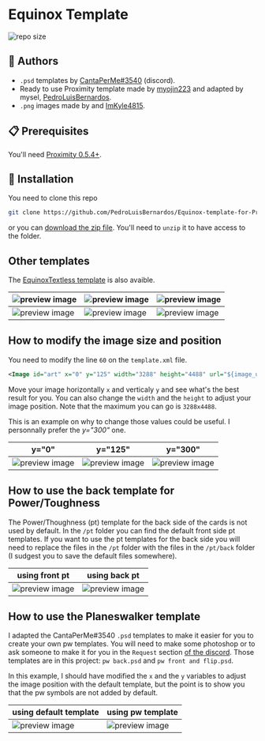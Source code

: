 # Equinox Template

![repo size](https://img.shields.io/github/repo-size/PedroLuisBernardos/Equinox-template-for-Proximity)

## 👥 Authors

* `.psd` templates by [CantaPerMe#3540](https://drive.google.com/drive/folders/1VCrE84mhYUwONlbEyYIGCNSI_YwhG4j4) (discord).
* Ready to use Proximity template made by [myojin223](https://github.com/myojin223) and adapted by mysel, [PedroLuisBernardos](https://github.com/PedroLuisBernardos).
* `.png` images made by  and [ImKyle4815](https://github.com/ImKyle4815).

## :clipboard: Prerequisites

You'll need [Proximity 0.5.4+](https://github.com/PedroLuisBernardos/Ready-to-Use-Proximity).

## :wrench: Installation

You need to clone this repo

```bash
git clone https://github.com/PedroLuisBernardos/Equinox-template-for-Proximity.git
```

or you can [download the zip file](https://github.com/PedroLuisBernardos/Equinox-template-for-Proximity/archive/refs/heads/master.zip). You'll need to `unzip` it to have access to the folder.

## Other templates

The [EquinoxTextless template](https://github.com/PedroLuisBernardos/EquinoxTextless-template-for-Proximity) is also avaible.

| ![preview image](/Preview%20Images/Esper%20Sentinel%20(MH2%20Equinox).png) | ![preview image](/Preview%20Images/Nicol%20Bolas,%20the%20Ravager%20(M19%20Equinox).png) | ![preview image](/Preview%20Images/Waterlogged%20Grove%20(MH1%20Equinox).png) |
| --- | --- | --- |
| ![preview image](/Preview%20Images/Crop%20Rotation%20(2XM%20EquinoxTextless).png) | ![preview image](/Preview%20Images/Purphoros,%20God%20of%20the%20Forge%20(SLD%20EquinoxTextless).png) | ![preview image](/Preview%20Images/Wrenn%20and%20Six%20(MH1%20EquinoxTextless).png) |

## How to modify the image size and position

You need to modify the line `60` on the `template.xml` file.

```xml
<Image id="art" x="0" y="125" width="3288" height="4488" url="${image_uris.art_crop}">
```

Move your image horizontally `x` and verticaly `y` and see what's the best result for you. You can also change the `width` and the `height` to adjust your image position. Note that the maximum you can go is `3288x4488`.

This is an example on why to change those values could be useful. I personnally prefer the *y="300"* one.

| y="0" | y="125" | y="300" |
| --- | --- | --- |
| ![preview image](/Preview%20Images/y0.png) | ![preview image](/Preview%20Images/Crop%20Rotation%20(2XM%20EquinoxTextless).png) | ![preview image](/Preview%20Images/y300.png) |

## How to use the back template for Power/Toughness

The Power/Thoughness (pt) template for the back side of the cards is not used by default. In the `/pt` folder you can find the default front side pt templates. If you want to use the pt templates for the back side you will need to replace the files in the `/pt` folder with the files in the `/pt/back` folder (I sudgest you to save the default files somewhere).

| using front pt | using back pt |
| --- | --- |
| ![preview image](/Preview%20Images/front%20pt.png) | ![preview image](/Preview%20Images/back%20pt.png) |

## How to use the Planeswalker template

I adapted the CantaPerMe#3540 `.psd` templates to make it easier for you to create your own pw templates. You will need to make some photoshop or to ask someone to make it for you in the `Request` section [of the discord](https://discord.gg/QwV3KnwsDC). Those templates are in this project: `pw back.psd` and `pw front and flip.psd`.

In this example, I should have modified the `x` and the `y` variables to adjust the image position with the default template, but the point is to show you that the pw symbols are not added by default.

| using default template | using pw template |
| --- | --- |
| ![preview image](/Preview%20Images/default%20template.png) | ![preview image](/Preview%20Images/pw%20template.png) |
